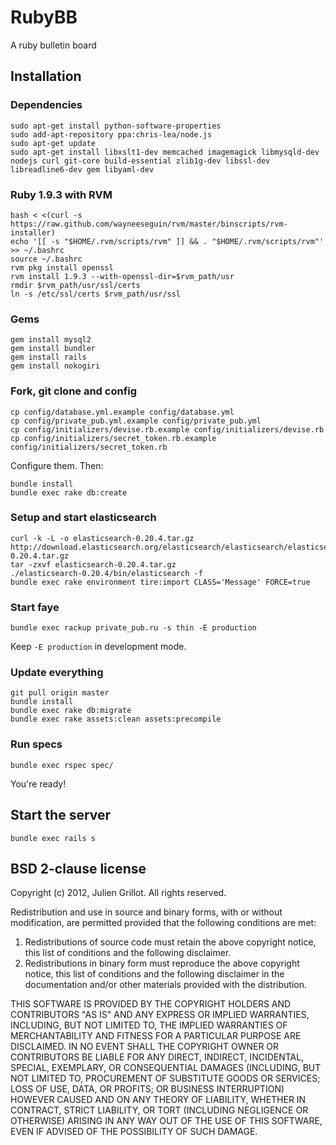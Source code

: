 # RubyBB

A ruby bulletin board

## Installation

### Dependencies

    sudo apt-get install python-software-properties
    sudo add-apt-repository ppa:chris-lea/node.js
    sudo apt-get update
    sudo apt-get install libxslt1-dev memcached imagemagick libmysqld-dev nodejs curl git-core build-essential zlib1g-dev libssl-dev libreadline6-dev gem libyaml-dev

### Ruby 1.9.3 with RVM

    bash < <(curl -s https://raw.github.com/wayneeseguin/rvm/master/binscripts/rvm-installer)
    echo '[[ -s "$HOME/.rvm/scripts/rvm" ]] && . "$HOME/.rvm/scripts/rvm"' >> ~/.bashrc
    source ~/.bashrc
    rvm pkg install openssl
    rvm install 1.9.3 --with-openssl-dir=$rvm_path/usr
    rmdir $rvm_path/usr/ssl/certs
    ln -s /etc/ssl/certs $rvm_path/usr/ssl

### Gems

    gem install mysql2
    gem install bundler
    gem install rails
    gem install nokogiri

### Fork, git clone and config

    cp config/database.yml.example config/database.yml
    cp config/private_pub.yml.example config/private_pub.yml
    cp config/initializers/devise.rb.example config/initializers/devise.rb
    cp config/initializers/secret_token.rb.example config/initializers/secret_token.rb

Configure them. Then:

    bundle install
    bundle exec rake db:create

### Setup and start elasticsearch

    curl -k -L -o elasticsearch-0.20.4.tar.gz http://download.elasticsearch.org/elasticsearch/elasticsearch/elasticsearch-0.20.4.tar.gz
    tar -zxvf elasticsearch-0.20.4.tar.gz
    ./elasticsearch-0.20.4/bin/elasticsearch -f
    bundle exec rake environment tire:import CLASS='Message' FORCE=true

### Start faye

    bundle exec rackup private_pub.ru -s thin -E production

Keep `-E production` in development mode.

### Update everything

    git pull origin master
    bundle install
    bundle exec rake db:migrate
    bundle exec rake assets:clean assets:precompile

### Run specs

    bundle exec rspec spec/

You're ready!

## Start the server

    bundle exec rails s

## BSD 2-clause license

Copyright (c) 2012, Julien Grillot.
All rights reserved.

Redistribution and use in source and binary forms, with or without
modification, are permitted provided that the following conditions are met:

1. Redistributions of source code must retain the above copyright notice, this
   list of conditions and the following disclaimer.
2. Redistributions in binary form must reproduce the above copyright notice,
   this list of conditions and the following disclaimer in the documentation
   and/or other materials provided with the distribution.

THIS SOFTWARE IS PROVIDED BY THE COPYRIGHT HOLDERS AND CONTRIBUTORS "AS IS" AND
ANY EXPRESS OR IMPLIED WARRANTIES, INCLUDING, BUT NOT LIMITED TO, THE IMPLIED
WARRANTIES OF MERCHANTABILITY AND FITNESS FOR A PARTICULAR PURPOSE ARE
DISCLAIMED. IN NO EVENT SHALL THE COPYRIGHT OWNER OR CONTRIBUTORS BE LIABLE FOR
ANY DIRECT, INDIRECT, INCIDENTAL, SPECIAL, EXEMPLARY, OR CONSEQUENTIAL DAMAGES
(INCLUDING, BUT NOT LIMITED TO, PROCUREMENT OF SUBSTITUTE GOODS OR SERVICES;
LOSS OF USE, DATA, OR PROFITS; OR BUSINESS INTERRUPTION) HOWEVER CAUSED AND
ON ANY THEORY OF LIABILITY, WHETHER IN CONTRACT, STRICT LIABILITY, OR TORT
(INCLUDING NEGLIGENCE OR OTHERWISE) ARISING IN ANY WAY OUT OF THE USE OF THIS
SOFTWARE, EVEN IF ADVISED OF THE POSSIBILITY OF SUCH DAMAGE.

